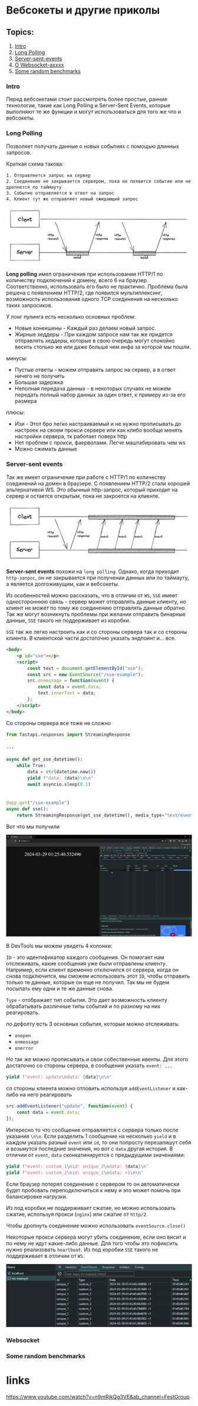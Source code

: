 # Вебсокеты и другие приколы

## Topics:
1. [Intro](#intro)
2. [Long Polling](#long-polling)
3. [Server-sent-events](#server-sent-events)
4. [О Websocket-ахххх](#websocket)
5. [Some random benchmarks](#some-random-benchmarks)

### Intro
Перед вебсокетами стоит рассмотреть более простые, ранние технологии, 
такие как Long Polling и Server-Sent Events, которые выполняют те же функции и могут использоваться для того же что и вебсокеты.

### Long Polling
Позволяет получать данные о новых событиях с помощью длинных запросов.

Краткая схема такова:

    1. Отправляется запрос на сервер
    2. Соединение не закрывается сервером, пока не появится событие или не дропнется по таймауту
    3. Событие отправляется в ответ на запрос
    4. Клиент тут же отправляет новый ожидающий запрос


![long_polling](static/long-polling-example.jpeg)

**Long polling** имел ограничения при использовании HTTP/1 по количеству подключений к домену,
всего 6 на браузер. Соответственно, использовать его было не практично.
Проблема была решена с появлением HTTP/2, где появился мультиплексинг,
возможность использования одного TCP соединения на несколько таких запросиков.

У лонг пулинга есть несколько основных проблем:
* Новые конекшены - Каждый раз делаем новый запрос.
* Жирные хеддеры - При каждом запросе нам так же придется отправлять хеддеры, которые в свою очередь могут спокойно весить столько же или даже больше чем инфа за которой мы пошли.

минусы:
* Пустые ответы - можем отправить запрос на сервер, а в ответ ничего не получить
* Большая задержка
* Неполная передача данных - в некоторых случаях не можем передать полный набор данных за один ответ, к примеру из-за его размера

плюсы:
* Изи - Этот бро легко настраиваемый и не нужно прописывать до настроек на своем прокси сервере или как клибо вообще менять настройки сервера, тк работает поверх http
* Нет проблем с прокси, фаерволами. Легче маштабировать чем ws 
* Можно сжимать данные

### Server-sent events
Так же имеет ограничение при работе с HTTP/1 по количеству соединений на домен в браузере. С появлением HTTP/2 стали хорошей альтернативой WS.
Это обычный http-запрос, который приходит на сервер и остается открытым, пока не закроется на клиенте.

![sse](static/sse-example.jpeg)

**Server-sent events** похожи на `long polling`. Однако, когда приходит `http-запрос`, он не закрывается при получении данных или по таймауту, а является долгоживущим, как и вебсокеты.

Из особенностей можно рассказать, что в отличии от `WS`, `SSE` имеет одностороннюю связь - сервер может отправлять данные клиенту, но клиент не может по тому же соединению отправлять данные обратно. Так же могут возникнуть проблемы при желании отправить бинарные данные, `SSE` такого не поддерживает из коробки.

`SSE` так же легко настроить как и со стороны сервера так и со стороны клиента. В клиентской части достаточно указать эндпоинт и... все.
```html
<body>
    <p id="sse"></p>
    <script>
        const text = document.getElementById("sse");
        const src = new EventSource("/sse-example");
        src.onmessage = function(event) {
            const data = event.data;
            text.innerText = data;
        };
    </script>
</body>
```
Со стороны сервера все тоже не сложно
```python
from fastapi.responses import StreamingResponse

...

async def get_sse_datetime():
    while True:
        data = str(datetime.now())
        yield f"data: {data}\n\n"
        await asyncio.sleep(0.1)


@app.get("/sse-example")
async def sse():
    return StreamingResponse(get_sse_datetime(), media_type="text/event-stream")
```

Вот что мы получили

![sse_1](static/sse_1.gif)

В DevTools мы можем увидеть 4 колонки:

`ID` - это идентификатор каждого сообщения. Он помогает нам отслеживать, какие сообщения уже были отправлены клиенту. Например, если клиент временно отключился от сервера, когда он снова подключится, мы сможем использовать этот `ID`, чтобы отправить только те данные, которые он еще не получил. Так мы не будем посылать ему одни и те же данные снова.

`Type` - отображает тип события. Это дает возможность клиенту обрабатывать различные типы событий и по разному на них реагировать.

по дефолту есть 3 основных события, которые можно отслеживать:
* `onopen`
* `onmessage`
* `onerror`

Но так же можно прописывать и свои собественные ивенты. Для этого достаточно со стороны сервера, в сообщении указать `event: ...`

```python
yield f"event: update\ndata: {data}\n\n"
```

со стороны клиента можно отловить используя `addEventListener` и как-либо на него реагировать

```javascript
src.addEventListener("update", function(event) {
    const data = event.data;
});
```

Интересно то что сообщение отправляется с сервера только после указания `\n\n`. Если разделить 1 сообщение на несколько `yield` и в каждом указать разный `event` или `id`, то они попросту перезапишут себя и возьмутся последние значения, но вот с `data` другая история. В отличии от `event`, `data` сконкатинируется с предыдущими значениями:

```python
yield f"event: custom_1\nid: unique_2\ndata: {data}\n"
yield f"event: custom_2\nid: unique_1\ndata: +1\n\n"
```

Если браузер потерял соединение с сервером то он автоматически будет пробовать переподключиться к нему и это может помочь при балансировке нагрузки.

Из под коробки не поддерживает сжатие, но можно использовать сжатие, используя прокси (`nginx`) или сжатие от `http/2`. 

Чтобы дропнуть соединение можно использовать `eventSource.close()`

Некоторые прокси сервера могут убить соединение, если оно висит и по нему не идут какие-либо данные. Для того чтобы это пофиксить нужно реализовать `heartbeat`. Из под коробки `SSE` такого не поддерживает в отличии от `WS`.

![rewriting](static/rewriting.png)

### Websocket

### Some random benchmarks



# links

https://www.youtube.com/watch?v=n9mRjkQg3VE&ab_channel=FestGroup
